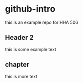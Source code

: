 # github-intro
this is an example repo for HHA 506

## Header 2 
this is some example text 

## chapter 
this is more text
